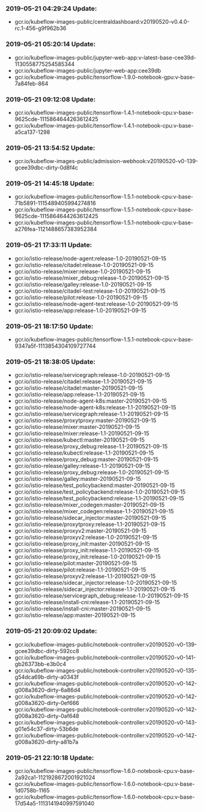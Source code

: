 ### 2019-05-21 04:29:24 Update:

- gcr.io/kubeflow-images-public/centraldashboard:v20190520-v0.4.0-rc.1-456-g9f962b36
### 2019-05-21 05:20:14 Update:

- gcr.io/kubeflow-images-public/jupyter-web-app:v-latest-base-cee39d-1130558775254585344
- gcr.io/kubeflow-images-public/jupyter-web-app:cee39db
- gcr.io/kubeflow-images-public/tensorflow-1.9.0-notebook-gpu:v-base-7a84feb-864
### 2019-05-21 09:12:08 Update:

- gcr.io/kubeflow-images-public/tensorflow-1.4.1-notebook-cpu:v-base-9625cde-1115864644263612425
- gcr.io/kubeflow-images-public/tensorflow-1.4.1-notebook-cpu:v-base-a5ca137-1298
### 2019-05-21 13:54:52 Update:

- gcr.io/kubeflow-images-public/admission-webhook:v20190520-v0-139-gcee39dbc-dirty-0d8f4c
### 2019-05-21 14:45:18 Update:

- gcr.io/kubeflow-images-public/tensorflow-1.5.1-notebook-cpu:v-base-71b5891-1115489405994274816
- gcr.io/kubeflow-images-public/tensorflow-1.5.1-notebook-cpu:v-base-9625cde-1115864644263612425
- gcr.io/kubeflow-images-public/tensorflow-1.5.1-notebook-cpu:v-base-a276fea-1121488657383952384
### 2019-05-21 17:33:11 Update:

- gcr.io/istio-release/node-agent:release-1.0-20190521-09-15
- gcr.io/istio-release/citadel:release-1.0-20190521-09-15
- gcr.io/istio-release/mixer:release-1.0-20190521-09-15
- gcr.io/istio-release/mixer_debug:release-1.0-20190521-09-15
- gcr.io/istio-release/galley:release-1.0-20190521-09-15
- gcr.io/istio-release/citadel-test:release-1.0-20190521-09-15
- gcr.io/istio-release/pilot:release-1.0-20190521-09-15
- gcr.io/istio-release/node-agent-test:release-1.0-20190521-09-15
- gcr.io/istio-release/app:release-1.0-20190521-09-15
### 2019-05-21 18:17:50 Update:

- gcr.io/kubeflow-images-public/tensorflow-1.5.1-notebook-cpu:v-base-9347a5f-1113854304109727744
### 2019-05-21 18:38:05 Update:

- gcr.io/istio-release/servicegraph:release-1.0-20190521-09-15
- gcr.io/istio-release/citadel:release-1.1-20190521-09-15
- gcr.io/istio-release/citadel:master-20190521-09-15
- gcr.io/istio-release/app:release-1.1-20190521-09-15
- gcr.io/istio-release/node-agent-k8s:master-20190521-09-15
- gcr.io/istio-release/node-agent-k8s:release-1.1-20190521-09-15
- gcr.io/istio-release/servicegraph:release-1.1-20190521-09-15
- gcr.io/istio-release/proxytproxy:master-20190521-09-15
- gcr.io/istio-release/mixer:master-20190521-09-15
- gcr.io/istio-release/mixer:release-1.1-20190521-09-15
- gcr.io/istio-release/kubectl:master-20190521-09-15
- gcr.io/istio-release/proxy_debug:release-1.1-20190521-09-15
- gcr.io/istio-release/kubectl:release-1.1-20190521-09-15
- gcr.io/istio-release/proxy_debug:master-20190521-09-15
- gcr.io/istio-release/galley:release-1.1-20190521-09-15
- gcr.io/istio-release/proxy_debug:release-1.0-20190521-09-15
- gcr.io/istio-release/galley:master-20190521-09-15
- gcr.io/istio-release/test_policybackend:master-20190521-09-15
- gcr.io/istio-release/test_policybackend:release-1.0-20190521-09-15
- gcr.io/istio-release/test_policybackend:release-1.1-20190521-09-15
- gcr.io/istio-release/mixer_codegen:master-20190521-09-15
- gcr.io/istio-release/mixer_codegen:release-1.1-20190521-09-15
- gcr.io/istio-release/sidecar_injector:master-20190521-09-15
- gcr.io/istio-release/proxytproxy:release-1.1-20190521-09-15
- gcr.io/istio-release/proxyv2:master-20190521-09-15
- gcr.io/istio-release/proxyv2:release-1.0-20190521-09-15
- gcr.io/istio-release/proxy_init:master-20190521-09-15
- gcr.io/istio-release/proxy_init:release-1.1-20190521-09-15
- gcr.io/istio-release/proxy_init:release-1.0-20190521-09-15
- gcr.io/istio-release/pilot:master-20190521-09-15
- gcr.io/istio-release/pilot:release-1.1-20190521-09-15
- gcr.io/istio-release/proxyv2:release-1.1-20190521-09-15
- gcr.io/istio-release/sidecar_injector:release-1.0-20190521-09-15
- gcr.io/istio-release/sidecar_injector:release-1.1-20190521-09-15
- gcr.io/istio-release/servicegraph_debug:release-1.0-20190521-09-15
- gcr.io/istio-release/install-cni:release-1.1-20190521-09-15
- gcr.io/istio-release/install-cni:master-20190521-09-15
- gcr.io/istio-release/app:master-20190521-09-15
### 2019-05-21 20:09:02 Update:

- gcr.io/kubeflow-images-public/notebook-controller:v20190520-v0-139-gcee39dbc-dirty-592cc8
- gcr.io/kubeflow-images-public/notebook-controller:v20190520-v0-141-gb26373bb-e3b0c4
- gcr.io/kubeflow-images-public/notebook-controller:v20190520-v0-135-g54dca69b-dirty-a0343f
- gcr.io/kubeflow-images-public/notebook-controller:v20190520-v0-142-g008a3620-dirty-6a86d4
- gcr.io/kubeflow-images-public/notebook-controller:v20190520-v0-142-g008a3620-dirty-0ef666
- gcr.io/kubeflow-images-public/notebook-controller:v20190520-v0-142-g008a3620-dirty-0af648
- gcr.io/kubeflow-images-public/notebook-controller:v20190520-v0-143-g01e54c37-dirty-53b6de
- gcr.io/kubeflow-images-public/notebook-controller:v20190520-v0-142-g008a3620-dirty-a81b7a
### 2019-05-21 22:10:18 Update:

- gcr.io/kubeflow-images-public/tensorflow-1.6.0-notebook-cpu:v-base-2a92ca1-1121928672001921024
- gcr.io/kubeflow-images-public/tensorflow-1.6.0-notebook-cpu:v-base-1d0758b-1165
- gcr.io/kubeflow-images-public/tensorflow-1.6.0-notebook-cpu:v-base-17d54a5-1113141940997591040
